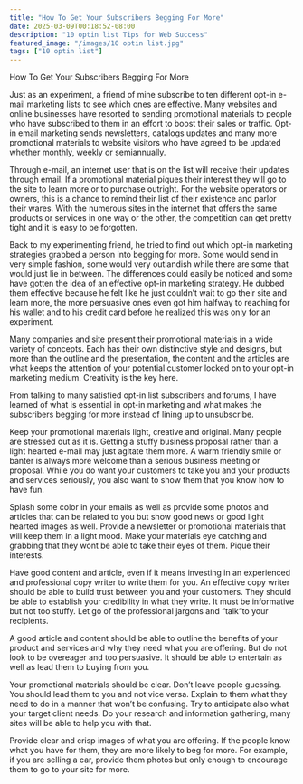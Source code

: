 ```yaml
---
title: "How To Get Your Subscribers Begging For More"
date: 2025-03-09T00:18:52-08:00
description: "10 optin list Tips for Web Success"
featured_image: "/images/10 optin list.jpg"
tags: ["10 optin list"]
---
```


How To Get Your Subscribers Begging For More 


Just as an experiment, a friend of mine subscribe to ten different opt-in e-mail marketing lists to see which ones are effective. Many websites and online businesses have resorted to sending promotional materials to people who have subscribed to them in an effort to boost their sales or traffic. Opt-in email marketing sends newsletters, catalogs updates and many more promotional materials to website visitors who have agreed to be updated whether monthly, weekly or semiannually. 

Through e-mail, an internet user that is on the list will receive their updates through email. If a promotional material piques their interest they will go to the site to learn more or to purchase outright. For the website operators or owners, this is a chance to remind their list of their existence and parlor their wares.  With the numerous sites in the internet that offers the same products or services in one way or the other, the competition can get pretty tight and it is easy to be forgotten. 

Back to my experimenting friend, he tried to find out which opt-in marketing strategies grabbed a person into begging for more. Some would send in very simple fashion, some would very outlandish while there are some that would just lie in between. The differences could easily be noticed and some have gotten the idea of an effective opt-in marketing strategy. He dubbed them effective because he felt like he just couldn’t wait to go their site and learn more, the more persuasive ones even got him halfway to reaching for his wallet and to his credit card before he realized this was only for an experiment. 

Many companies and site present their promotional materials in a wide variety of concepts. Each has their own distinctive style and designs, but more than the outline and the presentation, the content and the articles are what keeps the attention of your potential customer locked on to your opt-in marketing medium. Creativity is the key here.

From talking to many satisfied opt-in list subscribers and forums, I have learned of what is essential in opt-in marketing and what makes the subscribers begging for more instead of lining up to unsubscribe.

Keep your promotional materials light, creative and original. Many people are stressed out as it is. Getting a stuffy business proposal rather than a light hearted e-mail may just agitate them more. A warm friendly smile or banter is always more welcome than a serious business meeting or proposal. While you do want your customers to take you and your products and services seriously, you also want to show them that you know how to have fun.

Splash some color in your emails as well as provide some photos and articles that can be related to you but show good news or good light hearted images as well. Provide a newsletter or promotional materials that will keep them in a light mood. Make your materials eye catching and grabbing that they wont be able to take their eyes of them. Pique their interests.

Have good content and article, even if it means investing in an experienced and professional copy writer to write them for you. An effective copy writer should be able to build trust between you and your customers. They should be able to establish your credibility in what they write. It must be informative but not too stuffy. Let go of the professional jargons and “talk“to your recipients. 

A good article and content should be able to outline the benefits of your product and services and why they need what you are offering. But do not look to be overeager and too persuasive. It should be able to entertain as well as lead them to buying from you. 

Your promotional materials should be clear. Don’t leave people guessing. You should lead them to you and not vice versa. Explain to them what they need to do in a manner that won’t be confusing. Try to anticipate also what your target client needs. Do your research and information gathering, many sites will be able to help you with that. 

Provide clear and crisp images of what you are offering. If the people know what you have for them, they are more likely to beg for more. For example, if you are selling a car, provide them photos but only enough to encourage them to go to your site for more. 

